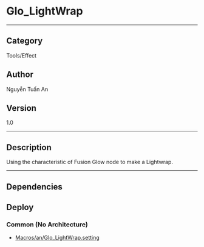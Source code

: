 # Glo_LightWrap
___

## Category
Tools/Effect

## Author
Nguyễn Tuấn An

## Version
1.0

___

## Description
<p>Using the characteristic of Fusion Glow node to make a Lightwrap.</p>

___

## Dependencies

## Deploy

### Common (No Architecture)

<ul>
<li><a href="https://gitlab.com/WeSuckLess/Reactor/-/blob/master/Atoms/com.an.Glo_LightWrap/Macros/an/Glo_LightWrap.setting?ref_type=heads">Macros/an/Glo_LightWrap.setting</a></li>
</ul>
